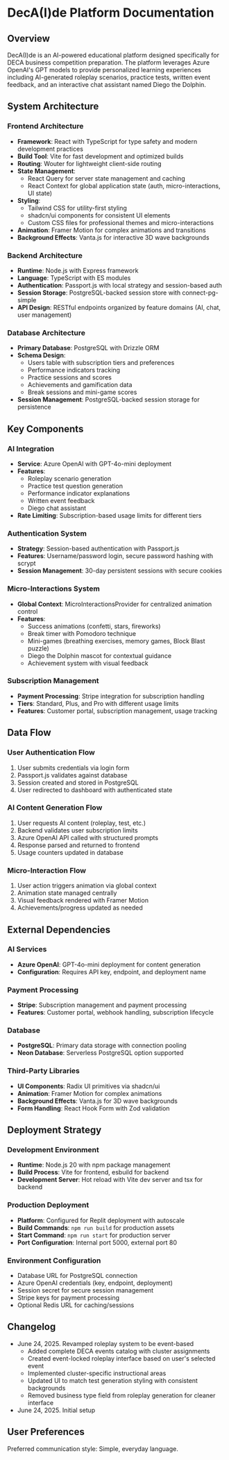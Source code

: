# DecA(I)de Platform Documentation

## Overview

DecA(I)de is an AI-powered educational platform designed specifically for DECA business competition preparation. The platform leverages Azure OpenAI's GPT models to provide personalized learning experiences including AI-generated roleplay scenarios, practice tests, written event feedback, and an interactive chat assistant named Diego the Dolphin.

## System Architecture

### Frontend Architecture
- **Framework**: React with TypeScript for type safety and modern development practices
- **Build Tool**: Vite for fast development and optimized builds
- **Routing**: Wouter for lightweight client-side routing
- **State Management**: 
  - React Query for server state management and caching
  - React Context for global application state (auth, micro-interactions, UI state)
- **Styling**: 
  - Tailwind CSS for utility-first styling
  - shadcn/ui components for consistent UI elements
  - Custom CSS files for professional themes and micro-interactions
- **Animation**: Framer Motion for complex animations and transitions
- **Background Effects**: Vanta.js for interactive 3D wave backgrounds

### Backend Architecture
- **Runtime**: Node.js with Express framework
- **Language**: TypeScript with ES modules
- **Authentication**: Passport.js with local strategy and session-based auth
- **Session Storage**: PostgreSQL-backed session store with connect-pg-simple
- **API Design**: RESTful endpoints organized by feature domains (AI, chat, user management)

### Database Architecture
- **Primary Database**: PostgreSQL with Drizzle ORM
- **Schema Design**: 
  - Users table with subscription tiers and preferences
  - Performance indicators tracking
  - Practice sessions and scores
  - Achievements and gamification data
  - Break sessions and mini-game scores
- **Session Management**: PostgreSQL-backed session storage for persistence

## Key Components

### AI Integration
- **Service**: Azure OpenAI with GPT-4o-mini deployment
- **Features**: 
  - Roleplay scenario generation
  - Practice test question generation
  - Performance indicator explanations
  - Written event feedback
  - Diego chat assistant
- **Rate Limiting**: Subscription-based usage limits for different tiers

### Authentication System
- **Strategy**: Session-based authentication with Passport.js
- **Features**: Username/password login, secure password hashing with scrypt
- **Session Management**: 30-day persistent sessions with secure cookies

### Micro-Interactions System
- **Global Context**: MicroInteractionsProvider for centralized animation control
- **Features**: 
  - Success animations (confetti, stars, fireworks)
  - Break timer with Pomodoro technique
  - Mini-games (breathing exercises, memory games, Block Blast puzzle)
  - Diego the Dolphin mascot for contextual guidance
  - Achievement system with visual feedback

### Subscription Management
- **Payment Processing**: Stripe integration for subscription handling
- **Tiers**: Standard, Plus, and Pro with different usage limits
- **Features**: Customer portal, subscription management, usage tracking

## Data Flow

### User Authentication Flow
1. User submits credentials via login form
2. Passport.js validates against database
3. Session created and stored in PostgreSQL
4. User redirected to dashboard with authenticated state

### AI Content Generation Flow
1. User requests AI content (roleplay, test, etc.)
2. Backend validates user subscription limits
3. Azure OpenAI API called with structured prompts
4. Response parsed and returned to frontend
5. Usage counters updated in database

### Micro-Interaction Flow
1. User action triggers animation via global context
2. Animation state managed centrally
3. Visual feedback rendered with Framer Motion
4. Achievements/progress updated as needed

## External Dependencies

### AI Services
- **Azure OpenAI**: GPT-4o-mini deployment for content generation
- **Configuration**: Requires API key, endpoint, and deployment name

### Payment Processing
- **Stripe**: Subscription management and payment processing
- **Features**: Customer portal, webhook handling, subscription lifecycle

### Database
- **PostgreSQL**: Primary data storage with connection pooling
- **Neon Database**: Serverless PostgreSQL option supported

### Third-Party Libraries
- **UI Components**: Radix UI primitives via shadcn/ui
- **Animation**: Framer Motion for complex animations
- **Background Effects**: Vanta.js for 3D wave backgrounds
- **Form Handling**: React Hook Form with Zod validation

## Deployment Strategy

### Development Environment
- **Runtime**: Node.js 20 with npm package management
- **Build Process**: Vite for frontend, esbuild for backend
- **Development Server**: Hot reload with Vite dev server and tsx for backend

### Production Deployment
- **Platform**: Configured for Replit deployment with autoscale
- **Build Commands**: `npm run build` for production assets
- **Start Command**: `npm run start` for production server
- **Port Configuration**: Internal port 5000, external port 80

### Environment Configuration
- Database URL for PostgreSQL connection
- Azure OpenAI credentials (key, endpoint, deployment)
- Session secret for secure session management
- Stripe keys for payment processing
- Optional Redis URL for caching/sessions

## Changelog

- June 24, 2025. Revamped roleplay system to be event-based
  - Added complete DECA events catalog with cluster assignments
  - Created event-locked roleplay interface based on user's selected event
  - Implemented cluster-specific instructional areas
  - Updated UI to match test generation styling with consistent backgrounds
  - Removed business type field from roleplay generation for cleaner interface
- June 24, 2025. Initial setup

## User Preferences

Preferred communication style: Simple, everyday language.